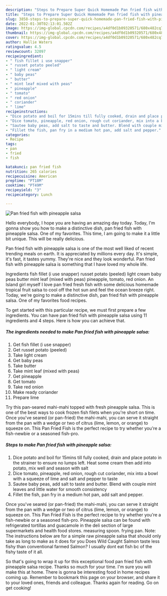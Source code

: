 ```yaml
---
description: "Steps to Prepare Super Quick Homemade Pan fried fish with pineapple salsa"
title: "Steps to Prepare Super Quick Homemade Pan fried fish with pineapple salsa"
slug: 3858-steps-to-prepare-super-quick-homemade-pan-fried-fish-with-pineapple-salsa
date: 2022-01-30T02:13:01.502Z
image: https://img-global.cpcdn.com/recipes/a4df0d1b09320571/680x482cq70/pan-fried-fish-with-pineapple-salsa-recipe-main-photo.jpg
thumbnail: https://img-global.cpcdn.com/recipes/a4df0d1b09320571/680x482cq70/pan-fried-fish-with-pineapple-salsa-recipe-main-photo.jpg
cover: https://img-global.cpcdn.com/recipes/a4df0d1b09320571/680x482cq70/pan-fried-fish-with-pineapple-salsa-recipe-main-photo.jpg
author: Hallie Waters
ratingvalue: 4.5
reviewcount: 32097
recipeingredient:
- " fish fillet i use snapper"
- " russet potato peeled"
- " light cream"
- " baby peas"
- " butter"
- " mint leaf mixed with peas"
- " pineapple"
- " tomato"
- " red onion"
- " coriander"
- " lime"
recipeinstructions:
- "Dice potato and boil for 15mins till fully cooked, drain and place potato in the strainer to ensure no lumps left. Heat some cream then add into potato, mix well and season with salt"
- "Dice tomato, pineapple, red onion, rough cut coriander, mix into a bowl with a squeeze of lime and salt and pepper to taste"
- "Sautee baby peas, add salt to taste and butter. Blend with couple mint leaves and little water for smooth consistency"
- "Fillet the fish, pan fry in a medium hot pan, add salt and pepper."
categories:
- Recipe
tags:
- pan
- fried
- fish

katakunci: pan fried fish 
nutrition: 265 calories
recipecuisine: American
preptime: "PT18M"
cooktime: "PT49M"
recipeyield: "3"
recipecategory: Lunch

---
```



![Pan fried fish with pineapple salsa](https://img-global.cpcdn.com/recipes/a4df0d1b09320571/680x482cq70/pan-fried-fish-with-pineapple-salsa-recipe-main-photo.jpg)

Hello everybody, I hope you are having an amazing day today. Today, I'm gonna show you how to make a distinctive dish, pan fried fish with pineapple salsa. One of my favorites. This time, I am going to make it a little bit unique. This will be really delicious.

Pan fried fish with pineapple salsa is one of the most well liked of recent trending meals on earth. It is appreciated by millions every day. It's simple, it's fast, it tastes yummy. They're nice and they look wonderful. Pan fried fish with pineapple salsa is something that I have loved my whole life.

Ingredients fish fillet (i use snapper) russet potato (peeled) light cream baby peas butter mint leaf (mixed with peas) pineapple, tomato, red onion. An Island girl myself I love pan fried fresh fish with some delicious homemade tropical fruit salsa to cool off the hot sun and feel the ocean breeze right. Today, we&#39;re going to make a distinctive dish, pan fried fish with pineapple salsa. One of my favorites food recipes.


To get started with this particular recipe, we must first prepare a few ingredients. You can have pan fried fish with pineapple salsa using 11 ingredients and 4 steps. Here is how you can achieve that.

<!--inarticleads1-->

##### The ingredients needed to make Pan fried fish with pineapple salsa:

1. Get  fish fillet (i use snapper)
1. Get  russet potato (peeled)
1. Take  light cream
1. Get  baby peas
1. Take  butter
1. Take  mint leaf (mixed with peas)
1. Get  pineapple
1. Get  tomato
1. Take  red onion
1. Make ready  coriander
1. Prepare  lime


Try this pan-seared mahi-mahi topped with fresh pineapple salsa. This is one of the best ways to cook frozen fish filets when you&#39;re short on time. Once you&#39;ve seared (or pan-fried) the mahi-mahi, you can serve it straight from the pan with a wedge or two of citrus (lime, lemon, or orange) to squeeze on. This Pan Fried Fish is the perfect recipe to try whether you&#39;re a fish-newbie or a seasoned fish-pro. 

<!--inarticleads2-->

##### Steps to make Pan fried fish with pineapple salsa:

1. Dice potato and boil for 15mins till fully cooked, drain and place potato in the strainer to ensure no lumps left. Heat some cream then add into potato, mix well and season with salt
1. Dice tomato, pineapple, red onion, rough cut coriander, mix into a bowl with a squeeze of lime and salt and pepper to taste
1. Sautee baby peas, add salt to taste and butter. Blend with couple mint leaves and little water for smooth consistency
1. Fillet the fish, pan fry in a medium hot pan, add salt and pepper.


Once you&#39;ve seared (or pan-fried) the mahi-mahi, you can serve it straight from the pan with a wedge or two of citrus (lime, lemon, or orange) to squeeze on. This Pan Fried Fish is the perfect recipe to try whether you&#39;re a fish-newbie or a seasoned fish-pro. Pineapple salsa can be found with refrigerated tortillas and guacamole in the deli section of large supermarkets and health food stores. measuring spoon. frying pan. Note: The instructions below are for a simple raw pineapple salsa that should only take as long to make as it does for you Does Wild Caught Salmon taste less fishy than conventional farmed Salmon? I usually dont eat fish bc of the fishy taste of it all. 

So that's going to wrap it up for this exceptional food pan fried fish with pineapple salsa recipe. Thanks so much for your time. I'm sure you will make this at home. There is gonna be interesting food in home recipes coming up. Remember to bookmark this page on your browser, and share it to your loved ones, friends and colleague. Thanks again for reading. Go on get cooking!
